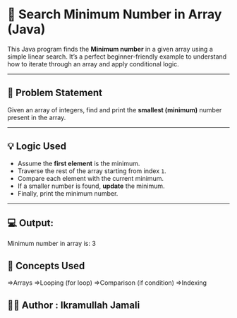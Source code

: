 # 🔎 Search Minimum Number in Array (Java)

This Java program finds the **Minimum number** in a given array using a simple linear search.
It’s a perfect beginner-friendly example to understand how to iterate through an array and apply conditional logic.

---

## 📌 Problem Statement

Given an array of integers, find and print the **smallest (minimum)** number present in the array.

---

## 💡 Logic Used

- Assume the **first element** is the minimum.
- Traverse the rest of the array starting from index `1`.
- Compare each element with the current minimum.
- If a smaller number is found, **update** the minimum.
- Finally, print the minimum number.

---

## 💻 Output: 
Minimum number in array is: 3
## 🧠 Concepts Used
=>Arrays
=>Looping (for loop)
=>Comparison (if condition)
=>Indexing

## 👨‍💻 Author : Ikramullah Jamali
